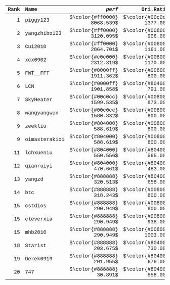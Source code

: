 <span style="font-family:'Cascadia Mono','Fira Mono','Jetbrains Mono','Roboto Mono',Hack,'Ubuntu Mono',Monaco,Menlo,Consolas,'Courier New',monospace">

| Rank | Name          |                     $perf$ |                 Ori.Rating |                 New Rating |                     Change |                  Score |                    A2 |                     C |                     E |                     F |                     G |                     H |                     I |                    A1 |
| ---: | :------------ | -------------------------: | -------------------------: | -------------------------: | -------------------------: | ---------------------: | --------------------: | --------------------: | --------------------: | --------------------: | --------------------: | --------------------: | --------------------: | --------------------: |
|    1 | piggy123      | $\color{#ff0000} 8068.539$ | $\color{#00c0cc} 1377.000$ | $\color{#ff0000} 3055.771$ | $\color{#ff0000}+1678.771$ | $\color{#52ff00} 1900$ | $\color{#228b22} 300$ | $\color{#228b22} 100$ | $\color{#228b22} 400$ | $\color{#228b22} 200$ | $\color{#228b22} 500$ | $\color{#228b22} 400$ | $\color{#ff0000}   0$ | $\color{#ff0000}   0$ |
|    2 | yangzhibo123  | $\color{#ff0000} 3120.095$ | $\color{#008000}  906.000$ | $\color{#00c0cc} 1525.613$ | $\color{#ff0000} +619.613$ | $\color{#ffa900}  783$ | $\color{#ff0000}   3$ | $\color{#228b22} 100$ | $\color{#52ff00} 280$ | $\color{#ff0000}   0$ | $\color{#ff0000}   0$ | $\color{#228b22} 400$ | $\color{#ff0000}   0$ | $\color{#ff0000}   0$ |
|    3 | Cui2010       | $\color{#ff0000} 2864.701$ | $\color{#008000} 1161.000$ | $\color{#0000ff} 1642.780$ | $\color{#ff0000} +481.780$ | $\color{#ffa900}  724$ | $\color{#ff0000}  24$ | $\color{#228b22} 100$ | $\color{#228b22} 400$ | $\color{#228b22} 200$ | $\color{#ff0000}   0$ | $\color{#ff0000}   0$ | $\color{#ff0000}   0$ | $\color{#ff0000}   0$ |
|    4 | xcx0902       | $\color{#c0c000} 2312.319$ | $\color{#008000} 1170.000$ | $\color{#00c0cc} 1501.758$ | $\color{#ff0000} +331.758$ | $\color{#ff6200}  574$ | $\color{#52ff00} 219$ | $\color{#228b22} 100$ | $\color{#ff0000}   0$ | $\color{#ff0000}   0$ | $\color{#ff0000}   0$ | $\color{#ff0000}   0$ | $\color{#ffa900} 105$ | $\color{#228b22} 150$ |
|    5 | FWT__FFT      | $\color{#0000ff} 1911.362$ | $\color{#008000}  800.000$ | $\color{#008000} 1130.711$ | $\color{#ff0000} +330.711$ | $\color{#ff4b00}  448$ | $\color{#ff4b00}  48$ | $\color{#ff0000}   0$ | $\color{#ff0000}   0$ | $\color{#ff0000}   0$ | $\color{#ff0000}   0$ | $\color{#228b22} 400$ | $\color{#ff0000}   0$ | $\color{#ff0000}   0$ |
|    6 | LCN           | $\color{#0000ff} 1901.858$ | $\color{#804000}  791.000$ | $\color{#008000} 1121.774$ | $\color{#ff0000} +330.774$ | $\color{#ff6200}  506$ | $\color{#ff0000}   6$ | $\color{#228b22} 100$ | $\color{#228b22} 400$ | $\color{#ff0000}   0$ | $\color{#ff0000}   0$ | $\color{#ff0000}   0$ | $\color{#ff0000}   0$ | $\color{#ff0000}   0$ |
|    7 | SkyHeater     | $\color{#00c0cc} 1599.535$ | $\color{#008000}  873.000$ | $\color{#008000} 1094.290$ | $\color{#ff0000} +221.290$ | $\color{#ff4b00}  403$ | $\color{#ff0000}   3$ | $\color{#ff0000}   0$ | $\color{#228b22} 400$ | $\color{#ff0000}   0$ | $\color{#ff0000}   0$ | $\color{#ff0000}   0$ | $\color{#ff0000}   0$ | $\color{#ff0000}   0$ |
|    8 | wangyangwen   | $\color{#00c0cc} 1580.832$ | $\color{#008000}  800.000$ | $\color{#008000} 1038.199$ | $\color{#ff0000} +238.199$ | $\color{#ff4b00}  415$ | $\color{#c8ff00} 165$ | $\color{#228b22} 100$ | $\color{#ff0000}   0$ | $\color{#ff0000}   0$ | $\color{#ff0000}   0$ | $\color{#ff0000}   0$ | $\color{#ff0000}   0$ | $\color{#228b22} 150$ |
|    9 | zeekliu       | $\color{#804000}  588.619$ | $\color{#008000}  800.000$ | $\color{#804000}  723.684$ | $\color{#008000}  -76.316$ | $\color{#ff0000}  150$ | $\color{#ff0000}   0$ | $\color{#ff0000}   0$ | $\color{#ff0000}   0$ | $\color{#ff0000}   0$ | $\color{#ff0000}   0$ | $\color{#ff0000}   0$ | $\color{#ff0000}   0$ | $\color{#228b22} 150$ |
|    9 | oimasterakioi | $\color{#804000}  588.619$ | $\color{#008000}  800.000$ | $\color{#804000}  723.684$ | $\color{#008000}  -76.316$ | $\color{#ff0000}  150$ | $\color{#ff0000}   0$ | $\color{#ff0000}   0$ | $\color{#ff0000}   0$ | $\color{#ff0000}   0$ | $\color{#ff0000}   0$ | $\color{#ff0000}   0$ | $\color{#ff0000}   0$ | $\color{#228b22} 150$ |
|   11 | lchxueniu     | $\color{#804000}  550.556$ | $\color{#804000}  565.000$ | $\color{#804000}  559.730$ | $\color{#008000}   -5.270$ | $\color{#ff0000}  161$ | $\color{#ff0000}  21$ | $\color{#228b22} 100$ | $\color{#ff0000}   0$ | $\color{#ff0000}   0$ | $\color{#ff0000}   0$ | $\color{#ff4b00}  40$ | $\color{#ff0000}   0$ | $\color{#ff0000}   0$ |
|   12 | qianruiyi     | $\color{#804000}  470.661$ | $\color{#804000}  483.000$ | $\color{#804000}  478.383$ | $\color{#008000}   -4.617$ | $\color{#ff0000}  120$ | $\color{#ff0000}   0$ | $\color{#ff0000}   0$ | $\color{#ff0000}   0$ | $\color{#ff0000}   0$ | $\color{#ff0000}   0$ | $\color{#ff0000}   0$ | $\color{#ff0000}   0$ | $\color{#41f741} 120$ |
|   13 | yangzd        | $\color{#888888}  320.513$ | $\color{#804000}  658.000$ | $\color{#804000}  523.320$ | $\color{#008000} -134.680$ | $\color{#ff0000}   73$ | $\color{#ff4b00}  48$ | $\color{#ff0000}   0$ | $\color{#ff0000}   0$ | $\color{#ff0000}   0$ | $\color{#ff0000}  25$ | $\color{#ff0000}   0$ | $\color{#ff0000}   0$ | $\color{#ff0000}   0$ |
|   14 | btc           | $\color{#888888}  318.243$ | $\color{#008000}  800.000$ | $\color{#804000}  607.510$ | $\color{#008000} -192.490$ | $\color{#ff0000}   75$ | $\color{#ff6200}  75$ | $\color{#ff0000}   0$ | $\color{#ff0000}   0$ | $\color{#ff0000}   0$ | $\color{#ff0000}   0$ | $\color{#ff0000}   0$ | $\color{#ff0000}   0$ | $\color{#ff0000}   0$ |
|   15 | cstdios       | $\color{#888888}  290.949$ | $\color{#008000}  800.000$ | $\color{#804000}  593.389$ | $\color{#008000} -206.611$ | $\color{#ff0000}  100$ | $\color{#ff0000}   0$ | $\color{#228b22} 100$ | $\color{#ff0000}   0$ | $\color{#ff0000}   0$ | $\color{#ff0000}   0$ | $\color{#ff0000}   0$ | $\color{#ff0000}   0$ | $\color{#ff0000}   0$ |
|   15 | cleverxia     | $\color{#888888}  290.949$ | $\color{#008000}  938.000$ | $\color{#804000}  675.378$ | $\color{#008000} -262.622$ | $\color{#ff0000}  100$ | $\color{#ff0000}   0$ | $\color{#228b22} 100$ | $\color{#ff0000}   0$ | $\color{#ff0000}   0$ | $\color{#ff0000}   0$ | $\color{#ff0000}   0$ | $\color{#ff0000}   0$ | $\color{#ff0000}   0$ |
|   15 | mhb2010       | $\color{#888888}  290.949$ | $\color{#008000} 1003.000$ | $\color{#804000}  713.997$ | $\color{#008000} -289.003$ | $\color{#ff0000}  100$ | $\color{#ff0000}   0$ | $\color{#228b22} 100$ | $\color{#ff0000}   0$ | $\color{#ff0000}   0$ | $\color{#ff0000}   0$ | $\color{#ff0000}   0$ | $\color{#ff0000}   0$ | $\color{#ff0000}   0$ |
|   18 | Starist       | $\color{#888888}  203.675$ | $\color{#804000}  730.000$ | $\color{#804000}  502.049$ | $\color{#008000} -227.951$ | $\color{#ff0000}   48$ | $\color{#ff4b00}  48$ | $\color{#ff0000}   0$ | $\color{#ff0000}   0$ | $\color{#ff0000}   0$ | $\color{#ff0000}   0$ | $\color{#ff0000}   0$ | $\color{#ff0000}   0$ | $\color{#ff0000}   0$ |
|   19 | Derek0919     | $\color{#888888}  201.955$ | $\color{#804000}  678.000$ | $\color{#804000}  471.495$ | $\color{#008000} -206.505$ | $\color{#ff0000}   46$ | $\color{#ff0000}   6$ | $\color{#ff0000}   0$ | $\color{#ff0000}   0$ | $\color{#ff6200}  40$ | $\color{#ff0000}   0$ | $\color{#ff0000}   0$ | $\color{#ff0000}   0$ | $\color{#ff0000}   0$ |
|   20 | 747           | $\color{#888888}   30.891$ | $\color{#804000}  558.000$ | $\color{#888888}  204.194$ | $\color{#008000} -353.806$ | $\color{#ff0000}    8$ | $\color{#ff0000}   0$ | $\color{#ff0000}   0$ | $\color{#ff0000}   0$ | $\color{#ff0000}   0$ | $\color{#ff0000}   0$ | $\color{#ff0000}   0$ | $\color{#ff0000}   0$ | $\color{#ff0000}   8$ |

</span>
